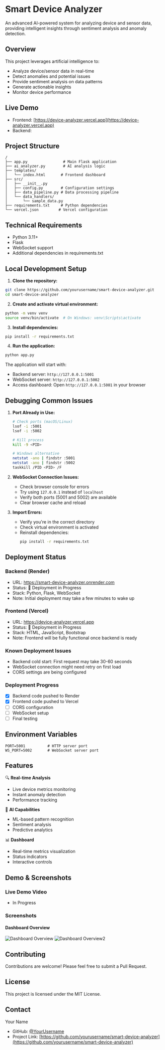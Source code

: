 # Smart Device Analyzer

An advanced AI-powered system for analyzing device and sensor data, providing intelligent insights through sentiment analysis and anomaly detection.

## Overview

This project leverages artificial intelligence to:
- Analyze device/sensor data in real-time
- Detect anomalies and potential issues
- Provide sentiment analysis on data patterns
- Generate actionable insights
- Monitor device performance

## Live Demo
- Frontend: [https://device-analyzer.vercel.app](https://device-analyzer.vercel.app)
- Backend: 

## Project Structure
```
/
├── app.py                # Main Flask application
├── ai_analyzer.py        # AI analysis logic
├── templates/           
│   └── index.html       # Frontend dashboard
├── src/
│   ├── __init__.py
│   ├── config.py        # Configuration settings
│   ├── data_pipeline.py # Data processing pipeline
│   └── data_handlers/
│       └── sample_data.py
├── requirements.txt     # Python dependencies
└── vercel.json         # Vercel configuration
```

## Technical Requirements

- Python 3.11+
- Flask
- WebSocket support
- Additional dependencies in requirements.txt

## Local Development Setup

1. **Clone the repository:**
```bash
git clone https://github.com/yourusername/smart-device-analyzer.git
cd smart-device-analyzer
```

2. **Create and activate virtual environment:**
```bash
python -m venv venv
source venv/bin/activate  # On Windows: venv\Scripts\activate
```

3. **Install dependencies:**
```bash
pip install -r requirements.txt
```

4. **Run the application:**
```bash
python app.py
```

The application will start with:
- Backend server: `http://127.0.0.1:5001`
- WebSocket server: `http://127.0.0.1:5002`
- Access dashboard: Open `http://127.0.0.1:5001` in your browser

## Debugging Common Issues

1. **Port Already in Use:**
   ```bash
   # Check ports (macOS/Linux)
   lsof -i :5001
   lsof -i :5002
   
   # Kill process
   kill -9 <PID>
   
   # Windows alternative
   netstat -ano | findstr :5001
   netstat -ano | findstr :5002
   taskkill /PID <PID> /F
   ```

2. **WebSocket Connection Issues:**
   - Check browser console for errors
   - Try using `127.0.0.1` instead of `localhost`
   - Verify both ports (5001 and 5002) are available
   - Clear browser cache and reload

3. **Import Errors:**
   - Verify you're in the correct directory
   - Check virtual environment is activated
   - Reinstall dependencies:
     ```bash
     pip install -r requirements.txt
     ```

## Deployment Status

### Backend (Render)
- URL: https://smart-device-analyzer.onrender.com
- Status: 🚧 Deployment in Progress
- Stack: Python, Flask, WebSocket
- Note: Initial deployment may take a few minutes to wake up

### Frontend (Vercel)
- URL: https://device-analyzer.vercel.app
- Status: 🚧 Deployment in Progress
- Stack: HTML, JavaScript, Bootstrap
- Note: Frontend will be fully functional once backend is ready

### Known Deployment Issues
- Backend cold start: First request may take 30-60 seconds
- WebSocket connection might need retry on first load
- CORS settings are being configured

### Deployment Progress
- [x] Backend code pushed to Render
- [x] Frontend code pushed to Vercel
- [ ] CORS configuration
- [ ] WebSocket setup
- [ ] Final testing

## Environment Variables
```
PORT=5001          # HTTP server port
WS_PORT=5002       # WebSocket server port
```

## Features

🔍 **Real-time Analysis**
- Live device metrics monitoring
- Instant anomaly detection
- Performance tracking

🤖 **AI Capabilities**
- ML-based pattern recognition
- Sentiment analysis
- Predictive analytics

📊 **Dashboard**
- Real-time metrics visualization
- Status indicators
- Interactive controls

## Demo & Screenshots

### Live Demo Video
- In Progress

### Screenshots

#### Dashboard Overview
![Dashboard Overview](screenshots/dashboard.png)
![Dashboard Overview2](screenshots/dashboard2.png)

## Contributing

Contributions are welcome! Please feel free to submit a Pull Request.

## License

This project is licensed under the MIT License.

## Contact

Your Name
- GitHub: [@YourUsername](https://github.com/YourUsername)
- Project Link: [https://github.com/yourusername/smart-device-analyzer](https://github.com/yourusername/smart-device-analyzer)

